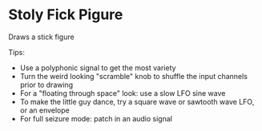 # Stoly Fick Pigure

Draws a stick figure

Tips:
- Use a polyphonic signal to get the most variety
- Turn the weird looking "scramble" knob to shuffle the input channels prior to drawing
- For a "floating through space" look: use a slow LFO sine wave
- To make the little guy dance, try a square wave or sawtooth wave LFO, or an envelope
- For full seizure mode: patch in an audio signal
